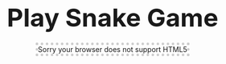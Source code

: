 <!documentTYPE html>
<html lang="en">
<head>
<meta charset="utf-8" />
<title>Play jerome</title>
<style type="text/css">
body {text-align:center;}
canvas { border:5px dotted #ccc; }
h1 { font-size:50px; text-align: center; margin: 0; padding-bottom: 25px;}
</style>
<script type="text/javascript">
function play_game()
{
var level = 160; // Game level, by decreasing will speed up
var rect_w = 45; // Width
var rect_h = 30; // Height
var inc_score = 50; // Score
var snake_color = "#006699"; // Snake Color
var ctx; // Canvas attributes
var tn = []; // temp directions storage
var x_dir = [-1, 0, 1, 0]; // position adjusments
var y_dir = [0, -1, 0, 1]; // position adjusments
var queue = [];
var frog = 1; // defalut food
var map = [];
var MR = Math.random;
var X = 5 + (MR() * (rect_w - 10))|0; // Calculate positions
var Y = 5 + (MR() * (rect_h - 10))|0; // Calculate positions
var direction = MR() * 3 | 0;
var interval = 0;
var score = 0;
var sum = 0, easy = 0;
var i, dir;
// getting play area 
var c = document.getElementById('playArea');
ctx = c.getContext('2d');
// Map positions
for (i = 0; i < rect_w; i++)
{
map[i] = [];
}
// random placement of snake food
function rand_frog()
{
var x, y;
do
{
x = MR() * rect_w|0;
y = MR() * rect_h|0;
}
while (map[x][y]);
map[x][y] = 1;
ctx.fillStyle = snake_color;
ctx.strokeRect(x * 10+1, y * 10+1, 8, 8);
}
// Default somewhere placement
rand_frog();
function set_game_speed()
{
if (easy)
{
X = (X+rect_w)%rect_w;
Y = (Y+rect_h)%rect_h;
}
--inc_score;
if (tn.length)
{
dir = tn.pop();
if ((dir % 2) !== (direction % 2))
{
direction = dir;
}
}
if ((easy || (0 <= X && 0 <= Y && X < rect_w && Y < rect_h)) && 2 !== map[X][Y])
{
if (1 === map[X][Y])
{
score+= Math.max(5, inc_score);
inc_score = 50;
rand_frog();
frog++;
}
//ctx.fillStyle("#ffffff");
ctx.fillRect(X * 10, Y * 10, 9, 9);
map[X][Y] = 2;
queue.unshift([X, Y]);
X+= x_dir[direction];
Y+= y_dir[direction];
if (frog < queue.length)
{
dir = queue.pop()
map[dir[0]][dir[1]] = 0;
ctx.clearRect(dir[0] * 10, dir[1] * 10, 10, 10);
}
}
else if (!tn.length)
{
var msg_score = document.getElementById("msg");
msg_score.innerHTML = "Thank you for playing game.<br /> Your Score : <b>"+score+"</b><br /><br /><input type='button' value='Play Again' onclick='window.location.reload();' />";
document.getElementById("playArea").style.display = 'none';
window.clearInterval(interval);
}
}
interval = window.setInterval(set_game_speed, level);
document.onkeydown = function(e) {
var code = e.keyCode - 37;
if (0 <= code && code < 4 && code !== tn[0])
{
tn.unshift(code);
}
else if (-5 == code)
{
if (interval)
{
window.clearInterval(interval);
interval = 0;
}
else
{
interval = window.setInterval(set_game_speed, 60);
}
}
else
{
dir = sum + code;
if (dir == 44||dir==94||dir==126||dir==171) {
sum+= code
} else if (dir === 218) easy = 1;
}
}
}
</script>
</head>
<body onload="play_game()">
<h1>Play Snake Game</h1>
<div id="msg"></div>
<canvas id="playArea" width="450" height="300">Sorry your browser does not support HTML5</canvas>
</body>
</html>
